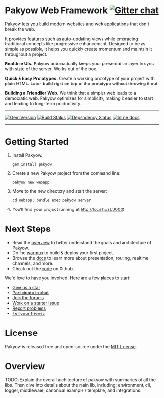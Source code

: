 [gem]: https://rubygems.org/gems/pakyow
[travis]: https://travis-ci.org/pakyow/pakyow
[gemnasium]: https://gemnasium.com/pakyow/pakyow
[inchpages]: http://inch-ci.org/github/pakyow/pakyow
[codeclimate]: https://codeclimate.com/github/pakyow/pakyow

# Pakyow Web Framework [![Gitter chat](https://badges.gitter.im/pakyow/chat.svg)](https://gitter.im/pakyow/chat)

Pakyow lets you build modern websites and web applications that don't break the web.

It provides features such as auto-updating views while embracing traditional
concepts like progressive enhancement. Designed to be as simple as possible, it
helps you quickly create momentum and maintain it throughout a project.

**Realtime UIs.** Pakyow automatically keeps your presentation layer in sync with
state of the server. Works out of the box.

**Quick & Easy Prototypes.** Create a working prototype of your project with plain
HTML. Later, build right on top of the prototype without throwing it out.

**Building a Friendlier Web.** We think that a simpler web leads to a democratic
web. Pakyow optimizes for simplicity, making it easier to start and leading to
long-term productivity.

---

[![Gem Version](https://badge.fury.io/rb/pakyow.svg)][gem]
[![Build Status](https://travis-ci.org/pakyow/pakyow.svg?branch=master)][travis]
[![Dependency Status](https://gemnasium.com/pakyow/pakyow.svg)][gemnasium]
[![Inline docs](http://inch-ci.org/github/pakyow/pakyow.svg?branch=master&style=flat)][inchpages]

---

# Getting Started

1. Install Pakyow:

    `gem install pakyow`

2. Create a new Pakyow project from the command line:

    `pakyow new webapp`

3. Move to the new directory and start the server:

    `cd webapp; bundle exec pakyow server`

4. You'll find your project running at [http://localhost:3000](http://localhost:3000)!

# Next Steps

- Read the [overview](https://pakyow.org/docs/overview) to better understand the goals and architecture of Pakyow.
- Do the [warmup](https://pakyow.org/docs/warmup) to build &amp; deploy your first project.
- Browse the [docs](https://pakyow.org/docs) to learn more about presentation, routing, realtime channels, and more.
- Check out the [code](https://github.com/pakyow/pakyow) on Github.

We'd love to have you involved. Here are a few places to start:

- [Give us a star](https://github.com/pakyow/pakyow)
- [Participate in chat](https://gitter.im/pakyow/chat)
- [Join the forums](http://forums.pakyow.org/)
- [Work on a starter issue](https://github.com/pakyow/pakyow/labels/Starter)
- [Report problems](https://github.com/pakyow/pakyow/issues)
- [Tell your friends](https://twitter.com/share?text=Pakyow,%20build%20modern%20apps%20that%20don%27t%20break%20the%20web&hashtags=pakyow&url=https://pakyow.org)

# License

Pakyow is released free and open-source under the [MIT License](http://opensource.org/licenses/MIT).

# Overview

TODO: Explain the overall architecture of pakyow with summaries of all the libs. Then
dive into details about the main lib, including: environment, cli, logger, middleware,
canonical example / template, and integrations.

